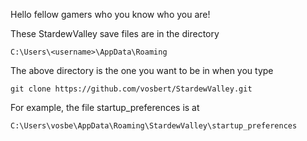 Hello fellow gamers who you know who you are!

These StardewValley save files are in the directory
```
C:\Users\<username>\AppData\Roaming
```
The above directory is the one you want to be in when you type
```
git clone https://github.com/vosbert/StardewValley.git
```


For example, the file startup_preferences is at
```
C:\Users\vosbe\AppData\Roaming\StardewValley\startup_preferences
```